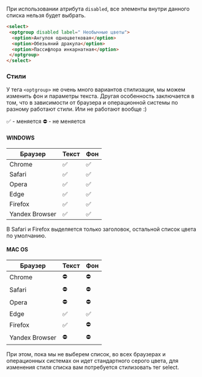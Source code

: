 При использовании атрибута `disabled`, все элементы внутри данного списка нельзя будет выбрать.

```html
<select>
 <optgroup disabled label=" Необычные цветы">
  <option>Ангулоя одноцветковая</option>
  <option>Обезьяний дракула</option>
  <option>Пассифлора инкарнатная</option>
 </optgroup>
</select>
```

### Стили

У тега `<optgroup>` не очень много вариантов стилизации, мы можем изменить фон и параметры текста. Другая особенность заключается в том, что в зависимости от браузера и операционной системы по разному работают стили. Или не работают вообще :)

✅  - меняется
⛔  - не меняется
#### WINDOWS

| Браузер            | Текст            |        Фон       |
| ------------------ | ---------------- | ---------------- |
| Chrome             |  ✅              |  ✅               |
| Safari             |  ✅              | ✅      |
| Opera              |  ✅              |  ✅   |
| Edge               |  ✅              |  ✅   |
| Firefox            |  ✅              | ✅  |
| Yandex Browser     |  ✅              |  ✅   |

В Safari и Firefox выделяется только заголовок, остальной список цвета по умолчанию.

#### MAC OS

| Браузер            | Текст            |        Фон       |
| ------------------ | ---------------- | ---------------- |
| Chrome             |        ⛔        |        ⛔        |
| Safari             |        ⛔        |        ⛔        |
| Opera              |        ⛔        |        ⛔        |
| Edge               |        ✅        |        ✅        |
| Firefox            |        ✅        |        ⛔        |
| Yandex Browser     |        ⛔        |        ⛔        |



При этом, пока мы не выберем список, во всех браузерах и операционных системах он идет стандартного серого цвета, для изменения стиля списка вам потребуется стилизовать тег select.

<!-- mac os
safari - не изменяется ничего
chrome - не изменяется ничего
opera - не изменяется ничего
edge - можно изменить параметры текста, фона
firefox - можно изменить параметры текста, нельзя изменить параметры фона
yandex browser - не изменяется ничего

При этом, пока мы не выберем список, во всех браузерах он идет стандартного серого цвета, для изменения стиля списка вам потребуется стилизовать тег select.

windows

safari - фоном выделяется только заголовок, сам тег optgroup, можно изменить цвет текста, но например поменять размер уже не получится. Что интересно, использовалась последняя версия safari для mac, а это safari 5, в то время как актуальная версия для mac safari 15.
chrome - можно изменить параметры текста, фона
opera - можно изменить параметры текста, фона
edge - можно изменить параметры текста, фона
firefox - фоном выделяется только заголовок, сам тег optgroup
yandex browser - можно изменить параметры текста, фона -->

